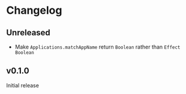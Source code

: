 # Changelog

## Unreleased

- Make `Applications.matchAppName` return `Boolean` rather than `Effect Boolean`

## v0.1.0
Initial release
